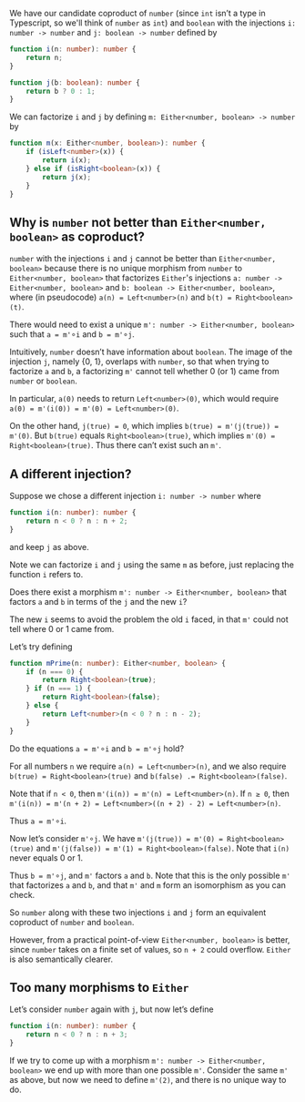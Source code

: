We have our candidate coproduct of `number` (since `int` isn’t a type in Typescript, so we'll think of `number` as `int`) and `boolean` with the injections `i: number -> number` and `j: boolean -> number` defined by 

```ts
function i(n: number): number {
    return n;
}
```

```ts
function j(b: boolean): number {
    return b ? 0 : 1;
}
```

We can factorize `i` and `j` by defining `m: Either<number, boolean> -> number` by

```ts
function m(x: Either<number, boolean>): number {
    if (isLeft<number>(x)) {
        return i(x);
    } else if (isRight<boolean>(x)) {
        return j(x);
    }
}
```

## Why is `number` not better than `Either<number, boolean>` as coproduct?

`number` with the injections `i` and `j` cannot be better than `Either<number, boolean>` because there is no unique morphism from `number` to `Either<number, boolean>` that factorizes `Either`'s injections `a: number -> Either<number, boolean>` and `b: boolean -> Either<number, boolean>`, where (in pseudocode) 
`a(n) = Left<number>(n)` and `b(t) = Right<boolean>(t)`.

There would need to exist a unique `m': number -> Either<number, boolean>` such that `a = m'`&compfn;`i` and `b = m'`&compfn;`j`. 

Intuitively, `number` doesn’t have information about `boolean`. The image of the injection `j`, namely {0, 1}, overlaps with `number`, so that when trying to factorize `a` and `b`, a factorizing `m'` cannot tell whether 0 (or 1) came from `number` or `boolean`.

In particular, `a(0)` needs to return `Left<number>(0)`, which would require `a(0) = m'(i(0)) = m'(0) = Left<number>(0)`.

On the other hand, `j(true) = 0`, which implies `b(true) = m'(j(true)) = m'(0)`. But `b(true)` equals `Right<boolean>(true)`, which implies `m'(0) = Right<boolean>(true)`. Thus there can’t exist such an `m'`.

## A different injection?

Suppose we chose a different injection `i: number -> number` where
```ts
function i(n: number): number {
    return n < 0 ? n : n + 2;
}
```
and keep `j` as above. 

Note we can factorize `i` and `j` using the same `m` as before, just replacing the function `i` refers to.

Does there exist a morphism `m': number -> Either<number, boolean>` that factors `a` and `b` in terms of the `j` and the new `i`?

The new `i` seems to avoid the problem the old `i` faced, in that `m'` could not tell where 0 or 1 came from.  

Let’s try defining
```ts
function mPrime(n: number): Either<number, boolean> {
    if (n === 0) {
        return Right<boolean>(true);
    } if (n === 1) {
        return Right<boolean>(false);
    } else {
        return Left<number>(n < 0 ? n : n - 2);
    }
}
```

Do the equations `a = m'`&compfn;`i` and `b = m'`&compfn;`j` hold?

For all numbers `n` we require `a(n) = Left<number>(n)`, and we also require `b(true) = Right<boolean>(true)` and `b(false) .= Right<boolean>(false)`.

Note that if `n < 0`, then `m'(i(n)) = m'(n) = Left<number>(n)`. If `n ≥ 0`, then `m'(i(n)) = m'(n + 2) = Left<number>((n + 2) - 2) = Left<number>(n)`.

Thus `a = m'`&compfn;`i`. 

Now let’s consider `m'`&compfn;`j`. We have `m'(j(true)) = m'(0) = Right<boolean>(true)` and `m'(j(false)) = m'(1) = Right<boolean>(false)`. Note that `i(n)` never equals 0 or 1.

Thus `b = m'`&compfn;`j`, and `m'` factors `a` and `b`. Note that this is the only possible `m'` that factorizes `a` and `b`, and that `m'` and `m` form an isomorphism as you can check. 

So `number` along with these two injections `i` and `j` form an equivalent coproduct of `number` and `boolean`.

However, from a practical point-of-view `Either<number, boolean>` is better, since `number` takes on a finite set of values, so `n + 2` could overflow. `Either` is also semantically clearer.

## Too many morphisms to `Either`
Let’s consider `number` again with `j`, but now let’s define 
```ts
function i(n: number): number {
    return n < 0 ? n : n + 3;
}
```
If we try to come up with a morphism `m': number -> Either<number, boolean>` we end up with more than one possible `m'`. Consider the same `m'` as above, but now we need to define `m'(2)`, and there is no unique way to do. 